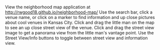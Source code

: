 View the neighborhood map application at http://rwgood18.github.io/neighborhood-map/
Use the search bar, click a venue name, or click on a marker to find information and up close pictures about cool venues in Kansas City.
Click and drag the little man on the map to see an up close street view of the venue.
Click and drag the street view image to get a panorama view from the little man's vantage point.
Use the Street View/Info buttons to toggle between street view and information view.